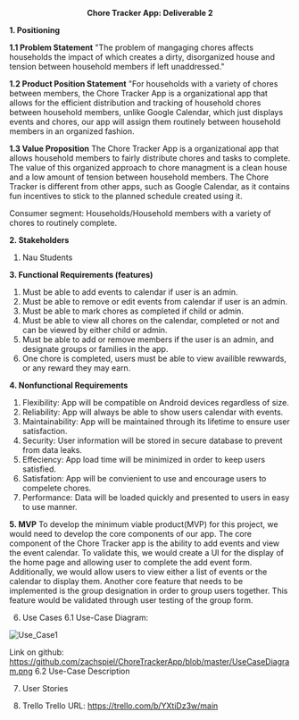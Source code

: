<p align="center"><strong>Chore Tracker App: Deliverable 2</strong></p>


**1. Positioning**

  **1.1 Problem Statement**
  "The problem of mangaging chores affects households the impact of which creates a dirty, disorganized house and tension between household members if left unaddressed."

**1.2 Product Position Statement**
  "For households with a variety of chores between members, the Chore Tracker App is a organizational app that allows for the efficient   distribution and tracking of household chores between household members, unlike Google Calendar, which just displays events and        chores, our app will assign them routinely between household members in an organized fashion.
  
**1.3 Value Proposition**
  The Chore Tracker App is a organizational app that allows household members to fairly distribute chores and tasks to complete. The value of this organized approach to chore managment is a clean house and a low amount of tension between household members. The Chore Tracker is different from other apps, such as Google Calendar, as it contains fun incentives to stick to the planned schedule created using it.
  
 Consumer segment: Households/Household members with a variety of chores to routinely complete.
 
**2. Stakeholders**
  1. Nau Students

**3. Functional Requirements (features)**
  1.	Must be able to add events to calendar if user is an admin.
  2.	Must be able to remove or edit events from calendar if user is an admin.
  3.	Must be able to mark chores as completed if child or admin. 
  4.	Must be able to view all chores on the calendar, completed or not and can be viewed by either child or admin.
  5.	Must be able to add or remove members if the user is an admin, and designate groups or families in the app.
  6. One chore is completed, users must be able to view availible rewwards, or any reward they may earn. 
  
**4. Nonfunctional Requirements**
   1. Flexibility: App will be compatible on Android devices regardless of size.
   2. Reliability: App will always be able to show users calendar with events.
   3. Maintainability: App will be maintained through its lifetime to ensure user satisfaction.
   4. Security: User information will be stored in secure database to prevent from data leaks.
   5. Effeciency: App load time will be minimized in order to keep users satisfied.
   6. Satisfation: App will be convienient to use and encourage users to compelete chores.
   7. Performance: Data will be loaded quickly and presented to users in easy to use manner.
   
**5. MVP**
To develop the minimum viable product(MVP) for this project, we would need to develop the core components of our app. The core component of the Chore Tracker app is the ability to add events and view the event calendar. To validate this, we would create a UI for the display of the home page and allowing user to complete the add event form. Additionally, we would allow users to view either a list of events or the calendar to display them. Another core feature that needs to be implemented is the group designation in order to group users together. This feature would be validated through user testing of the group form.


6. Use Cases
  6.1 Use-Case Diagram:
  
  ![Use_Case1](https://github.com/zachspiel/ChoreTrackerApp/blob/master/UseCaseDiagram.png) 
  
  Link on github: https://github.com/zachspiel/ChoreTrackerApp/blob/master/UseCaseDiagram.png
  6.2 Use-Case Description

7. User Stories

8. Trello
  Trello URL: https://trello.com/b/YXtiDz3w/main 
